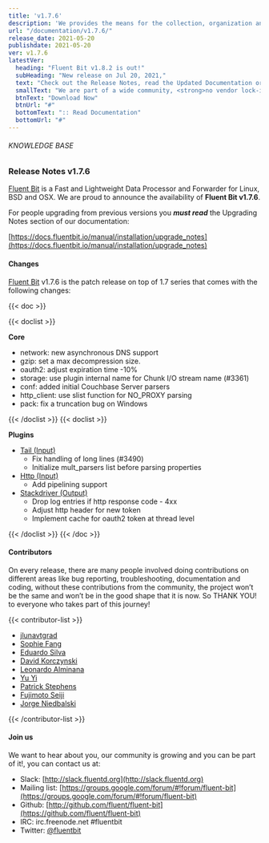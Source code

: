 ```yaml
---
title: 'v1.7.6'
description: 'We provides the means for the collection, organization and computerized retrieval of knowledgeand Lightweight Data Forwarder for Linux, BSD and OSX. We are proud to announce the availability of Fluent Bit v1.7.6.'
url: "/documentation/v1.7.6/"
release_date: 2021-05-20
publishdate: 2021-05-20
ver: v1.7.6
latestVer:
  heading: "Fluent Bit v1.8.2 is out!"
  subHeading: "New release on Jul 20, 2021,"
  text: "Check out the Release Notes, read the Updated Documentation or jump directly to the Downloads Section."
  smallText: "We are part of a wide community, <strong>no vendor lock-in.</strong>"
  btnText: "Download Now"
  btnUrl: "#"
  bottomText: ":: Read Documentation"
  bottomUrl: "#"
---
```


###### KNOWLEDGE BASE

### Release Notes v1.7.6

[Fluent Bit](https://fluentbit.io) is a Fast and Lightweight Data Processor and Forwarder for Linux, BSD and OSX. We are proud to announce the availability of **Fluent Bit v1.7.6**.

For people upgrading from previous versions you ***must read*** the Upgrading Notes section of our documentation:

[https://docs.fluentbit.io/manual/installation/upgrade_notes](https://docs.fluentbit.io/manual/installation/upgrade_notes)

#### Changes

<p><a href="https://fluentbit.io">Fluent Bit</a> v1.7.6 is the patch release on top of 1.7 series that comes with the following changes:</p>

{{< doc >}}

{{< doclist >}}

**Core**

* network: new asynchronous DNS support
* gzip: set a max decompression size.
* oauth2: adjust expiration time -10%
* storage: use plugin internal name for Chunk I/O stream name (#3361)
* conf: added initial Couchbase Server parsers
* http_client: use slist function for NO_PROXY parsing
* pack: fix a truncation bug on Windows

{{< /doclist >}}
{{< doclist >}}

**Plugins**

* [Tail (Input)](https://docs.fluentbit.io/manual/pipeline/inputs/tail/)
  * Fix handling of long lines (#3490)
  * Initialize mult_parsers list before parsing properties
* [Http (Input)](https://docs.fluentbit.io/manual/pipeline/inputs/http/)
  * Add pipelining support
* [Stackdriver (Output)](https://docs.fluentbit.io/manual/pipeline/outputs/stackdriver/)
  * Drop log entries if http response code - 4xx
  * Adjust http header for new token
  * Implement cache for oauth2 token at thread level

{{< /doclist >}}
{{< /doc >}}

#### Contributors

On every release, there are many people involved doing contributions on different areas like bug reporting, troubleshooting, documentation and coding, without these contributions from the community, the project won’t be the same and won’t be in the good shape that it is now. So THANK YOU! to everyone who takes part of this journey!

{{< contributor-list >}}

* [jlunavtgrad](https://github.com/jlunavtgrad)
* [Sophie Fang](https://github.com/sophieyfang)
* [Eduardo Silva](https://github.com/edsiper)
* [David Korczynski](https://github.com/DavidKorczynski)
* [Leonardo Alminana](https://github.com/leonardo-albertovich)
* [Yu Yi](https://github.com/erain)
* [Patrick Stephens](https://github.com/patrick-stephens)
* [Fujimoto Seiji](https://github.com/fujimotos)
* [Jorge Niedbalski](https://github.com/niedbalski)

{{< /contributor-list >}}

#### Join us

We want to hear about you, our community is growing and you can be part of it!, you can contact us at:

* Slack: [http://slack.fluentd.org](http://slack.fluentd.org)
* Mailing list: [https://groups.google.com/forum/#!forum/fluent-bit](https://groups.google.com/forum/#!forum/fluent-bit)
* Github: [http://github.com/fluent/fluent-bit](https://github.com/fluent/fluent-bit)
* IRC: irc.freenode.net #fluentbit
* Twitter: [@fluentbit](https://twitter.com/fluentbit)